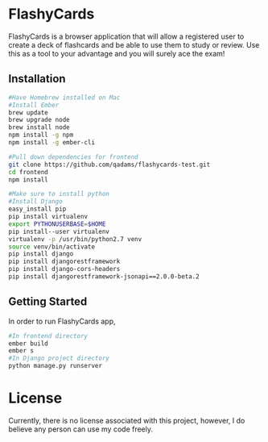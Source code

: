 # FlashyCards

FlashyCards is a browser application that will allow a registered user to create a deck of flashcards and be able to use them to study or review. Use this as a tool to your advantage and you will surely ace the exam!

## Installation
```bash
#Have Homebrew installed on Mac
#Install Ember
brew update
brew upgrade node
brew install node
npm install -g npm
npm install -g ember-cli

#Pull down dependencies for frontend
git clone https://github.com/qadams/flashycards-test.git
cd frontend
npm install

#Make sure to install python
#Install Django
easy_install pip
pip install virtualenv
export PYTHONUSERBASE=$HOME
pip install--user virtualenv
virtualenv -p /usr/bin/python2.7 venv
source venv/bin/activate
pip install django
pip install djangorestframework
pip install django-cors-headers
pip install djangorestframework-jsonapi==2.0.0-beta.2
```

## Getting Started
In order to run FlashyCards app,
```bash
#In frontend directory
ember build
ember s 
#In Django project directory
python manage.py runserver
```

# License
Currently, there is no license associated with this project, however, I do believe any person can use my code freely.

